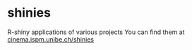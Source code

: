 # shinies
R-shiny applications of various projects
You can find them at [cinema.ispm.unibe.ch/shinies](https://cinema.unibe.ispm.ch/shinies)
